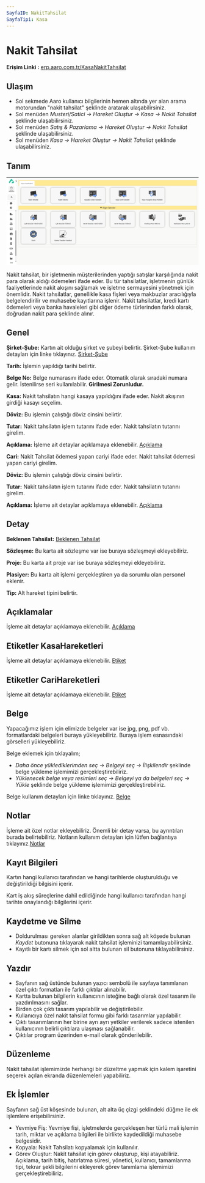 ```yaml
---
SayfaID: NakitTahsilat
SayfaTipi: Kasa
---
```


# Nakit Tahsilat

**Erişim Linki :** [erp.aaro.com.tr/KasaNakitTahsilat](https://erp.aaro.com.tr/KasaNakitTahsilat)

## Ulaşım

- Sol sekmede Aaro kullanıcı bilgilerinin hemen altında yer alan arama motorundan "nakit tahsilat" şeklinde aratarak ulaşabilirsiniz.
- Sol menüden *Musteri/Satici -> Hareket Oluştur -> Kasa -> Nakit Tahsilat* şeklinde ulaşabilirsiniz. 
- Sol menüden *Satış & Pazarlama -> Hareket Oluştur -> Nakit Tahsilat* şeklinde ulaşabilirsiniz. 
- Sol menüden *Kasa -> Hareket Oluştur -> Nakit Tahsilat* şeklinde ulaşabilirsiniz. 

## Tanım
![Kasa İşlem](kasa-islem.png "Kasa İşlem")

Nakit tahsilat, bir işletmenin müşterilerinden yaptığı satışlar karşılığında nakit para olarak aldığı ödemeleri ifade eder. 
Bu tür tahsilatlar, işletmenin günlük faaliyetlerinde nakit akışını sağlamak ve işletme sermayesini yönetmek için önemlidir. 
Nakit tahsilatlar, genellikle kasa fişleri veya makbuzlar aracılığıyla belgelendirilir ve muhasebe kayıtlarına işlenir. 
Nakit tahsilatlar, kredi kartı ödemeleri veya banka havaleleri gibi diğer ödeme türlerinden farklı olarak, doğrudan nakit para şeklinde alınır.

## Genel 

**Şirket-Şube:** Kartın ait olduğu şirket ve şubeyi belirtir. Şirket-Şube kullanım detayları için linke tıklayınız. [Şirket-Şube](../TemelOzellikler/SirketSubeKart.md)

**Tarih:** İşlemin yapıldığı tarihi belirtir.

**Belge No:** Belge numarasını ifade eder. Otomatik olarak sıradaki numara gelir. İstenilirse seri kullanılabilir. **Girilmesi Zorunludur.**

**Kasa:** Nakit tahsilatın hangi kasaya yapıldığını ifade eder. Nakit akışının girdiği kasayı seçelim.

**Döviz:** Bu işlemin çalıştığı döviz cinsini belirtir.

**Tutar:** Nakit tahsilatın işlem tutarını ifade eder. Nakit tahsilatın tutarını girelim.

**Açıklama:** İşleme ait detaylar açıklamaya eklenebilir. [Açıklama](../TemelOzellikler/Aciklama.md)

**Cari:** Nakit Tahsilat ödemesi yapan cariyi ifade eder. Nakit tahsilat ödemesi yapan cariyi girelim.

**Döviz:** Bu işlemin çalıştığı döviz cinsini belirtir.

**Tutar:** Nakit tahsilatın işlem tutarını ifade eder. Nakit tahsilatın tutarını girelim.

**Açıklama:** İşleme ait detaylar açıklamaya eklenebilir. [Açıklama](../TemelOzellikler/Aciklama.md)

## Detay

**Beklenen Tahsilat:** [Beklenen Tahsilat](../TemelOzellikler/BeklenenTahOd.md)

**Sözleşme:** Bu karta ait sözleşme var ise buraya sözleşmeyi ekleyebiliriz.

**Proje:** Bu karta ait proje var ise buraya sözleşmeyi ekleyebiliriz.

**Plasiyer:** Bu karta ait işlemi gerçekleştiren ya da sorumlu olan personel eklenir.

**Tip:** Alt hareket tipini belirtir.

## Açıklamalar

İşleme ait detaylar açıklamaya eklenebilir. [Açıklama](../TemelOzellikler/Aciklama.md)

## Etiketler KasaHareketleri

İşleme ait detaylar açıklamaya eklenebilir. [Etiket](../TemelOzellikler/Etiketler.md)

## Etiketler CariHareketleri

İşleme ait detaylar açıklamaya eklenebilir. [Etiket](../TemelOzellikler/Etiketler.md)


## Belge

Yapacağımız işlem için elimizde belgeler var ise jpg, png, pdf vb. formatlardaki belgeleri buraya yükleyebiliriz.
Buraya işlem esnasındaki görselleri yükleyebiliriz.

Belge eklemek için tıklayalım;


- *Daha önce yüklediklerimden seç -> Belgeyi seç
-> İlişkilendir* şeklinde belge yükleme işlemimizi gerçekleştirebiliriz.
- *Yüklenecek belge veya resimleri seç -> Belgeyi ya da
 belgeleri seç -> Yükle* şeklinde belge yükleme işlemimizi gerçekleştirebiliriz.

Belge kullanım detayları için linke tıklayınız. [Belge](../TemelOzellikler/Belgeler.md)

## Notlar 

İşleme ait özel notlar ekleyebiliriz. Önemli bir detay varsa, bu ayrıntıları burada belirtebiliriz. Notların kullanım detayları için lütfen bağlantıya tıklayınız.[Notlar](../TemelOzellikler/Notlar.md)

## Kayıt Bilgileri

Kartın hangi kullanıcı tarafından ve hangi tarihlerde oluşturulduğu ve değiştirildiği bilgisini içerir.

Kart iş akış süreçlerine dahil edildiğinde hangi kullanıcı tarafından hangi tarihte onaylandığı bilgilerini içerir. 

## Kaydetme ve Silme

- Doldurulması gereken alanlar girildikten sonra sağ alt köşede bulunan *Kaydet* butonuna tıklayarak nakit tahsilat işleminizi tamamlayabilirsiniz.
- Kayıtlı bir kartı silmek için sol altta bulunan sil butonuna tıklayabilirsiniz.

## Yazdır

- Sayfanın sağ üstünde bulunan yazıcı sembolü ile sayfaya tanımlanan özel çıktı formatları ile farklı çıktılar alınabilir. 
- Kartta bulunan bilgilerin kullanıcının isteğine bağlı olarak özel tasarım ile yazdırılmasını sağlar.
- Birden çok çıktı tasarım yapılabilir ve değiştirilebilir.
- Kullanıcıya özel nakit tahsilat formu gibi farklı tasarımlar yapılabilir.
- Çıktı tasarımlarının her birine ayrı ayrı yetkiler verilerek sadece istenilen kullanıcının belirli çıktılara ulaşması sağlanabilir.
- Çıktılar program üzerinden e-mail olarak gönderilebilir. 

## Düzenleme  

Nakit tahsilat işlemimizde herhangi bir düzeltme yapmak için kalem işaretini seçerek açılan ekranda düzenlemeleri yapabiliriz.

## Ek İşlemler

 Sayfanın sağ üst köşesinde bulunan, alt alta üç çizgi şeklindeki düğme ile ek işlemlere erişebilirsiniz.








- Yevmiye Fiş: Yevmiye fişi, işletmelerde gerçekleşen her türlü mali işlemin tarih, miktar ve açıklama bilgileri ile birlikte kaydedildiği muhasebe belgesidir.
- Kopyala: Nakit Tahsilatı kopyalamak için kullanılır.
- Görev Oluştur: Nakit tahsilat için görev oluşturup, kişi atayabiliriz. Açıklama, tarih bitiş, hatırlatma süresi, yönetici, kullanıcı, tamamlanma tipi, tekrar şekli bilgilerini ekleyerek görev tanımlama işlemimizi gerçekleştirebiliriz.
